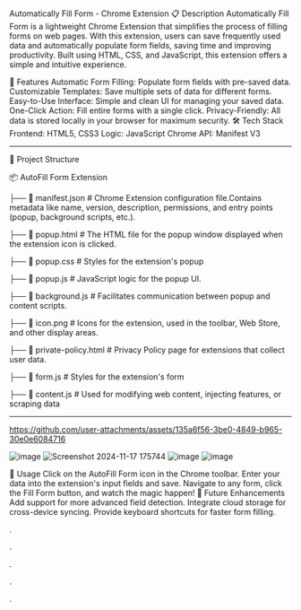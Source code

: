 Automatically Fill Form - Chrome Extension
📋 Description
Automatically Fill Form is a lightweight Chrome Extension that simplifies the process of filling forms on web pages. With this extension, users can save frequently used data and automatically populate form fields, saving time and improving productivity. Built using HTML, CSS, and JavaScript, this extension offers a simple and intuitive experience.

🌟 Features
Automatic Form Filling: Populate form fields with pre-saved data.
Customizable Templates: Save multiple sets of data for different forms.
Easy-to-Use Interface: Simple and clean UI for managing your saved data.
One-Click Action: Fill entire forms with a single click.
Privacy-Friendly: All data is stored locally in your browser for maximum security.
🛠️ Tech Stack
Frontend: HTML5, CSS3
Logic: JavaScript
Chrome API: Manifest V3
______________________________________________________________________________________________________________________________________________________________________________________________________

📂 Project Structure

📦 AutoFill Form Extension

├── 📜 manifest.json         # Chrome Extension configuration file.Contains metadata like name, version, description, permissions, and entry points (popup, background scripts, etc.).   

├── 📜 popup.html            # The HTML file for the popup window displayed when the extension icon is clicked.

├── 📜 popup.css             # Styles for the extension's popup

├── 📜 popup.js              # JavaScript logic for the popup UI.

├── 📜 background.js         # Facilitates communication between popup and content scripts.

├── 📂 icon.png              # Icons for the extension, used in the toolbar, Web Store, and other display areas.

├── 📜 private-policy.html   # Privacy Policy page for extensions that collect user data.

├── 📂 form.js               # Styles for the extension's form

├── 📜 content.js            # Used for modifying web content, injecting features, or scraping data

__________________________________________________________________________________________________________________________________________


https://github.com/user-attachments/assets/135a6f56-3be0-4849-b965-30e0e6084716

![image](https://github.com/user-attachments/assets/86e191c8-7032-4913-b252-0f21c65cdb11)
![Screenshot 2024-11-17 175744](https://github.com/user-attachments/assets/5c65b478-e4d0-4d55-800d-9628631234f3)
![image](https://github.com/user-attachments/assets/b484978b-2b46-4a9e-8069-394a82bd31d9)
![image](https://github.com/user-attachments/assets/951129eb-ca3b-4a78-8a1d-aec7750b7344)





📜 Usage
Click on the AutoFill Form icon in the Chrome toolbar.
Enter your data into the extension's input fields and save.
Navigate to any form, click the Fill Form button, and watch the magic happen!
🚀 Future Enhancements
Add support for more advanced field detection.
Integrate cloud storage for cross-device syncing.
Provide keyboard shortcuts for faster form filling.

.

.

.

.

.

